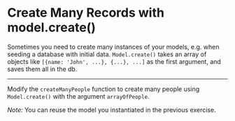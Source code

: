 # Create Many Records with model.create()

Sometimes you need to create many instances of your models, e.g. when seeding a database with initial data. `Model.create()` takes an array of objects like `[{name: 'John', ...}, {...}, ...]` as the first argument, and saves them all in the db.

---

Modify the `createManyPeople` function to create many people using `Model.create()` with the argument `arrayOfPeople`.

*Note:* You can reuse the model you instantiated in the previous exercise.
